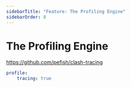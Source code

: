 ```yaml
---
sidebarTitle: "Feature: The Profiling Engine"
sidebarOrder: 8
---
```


# The Profiling Engine

https://github.com/pefish/clash-tracing

```yaml
profile:
    tracing: true
```
